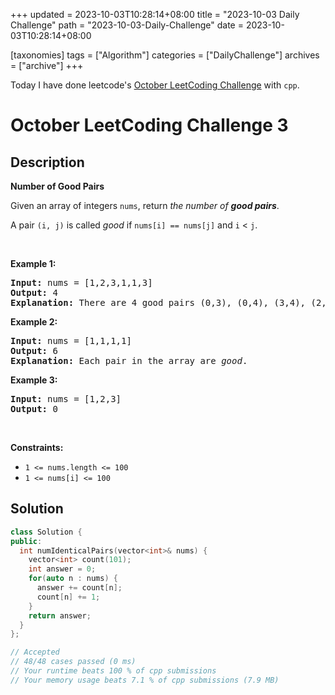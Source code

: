 +++
updated = 2023-10-03T10:28:14+08:00
title = "2023-10-03 Daily Challenge"
path = "2023-10-03-Daily-Challenge"
date = 2023-10-03T10:28:14+08:00

[taxonomies]
tags = ["Algorithm"]
categories = ["DailyChallenge"]
archives = ["archive"]
+++

Today I have done leetcode's [October LeetCoding Challenge](https://leetcode.com/problems/number-of-good-pairs/) with `cpp`.

<!-- more -->

# October LeetCoding Challenge 3

## Description

**Number of Good Pairs**

<p>Given an array of integers <code>nums</code>, return <em>the number of <strong>good pairs</strong></em>.</p>

<p>A pair <code>(i, j)</code> is called <em>good</em> if <code>nums[i] == nums[j]</code> and <code>i</code> &lt; <code>j</code>.</p>

<p>&nbsp;</p>
<p><strong class="example">Example 1:</strong></p>

<pre>
<strong>Input:</strong> nums = [1,2,3,1,1,3]
<strong>Output:</strong> 4
<strong>Explanation:</strong> There are 4 good pairs (0,3), (0,4), (3,4), (2,5) 0-indexed.
</pre>

<p><strong class="example">Example 2:</strong></p>

<pre>
<strong>Input:</strong> nums = [1,1,1,1]
<strong>Output:</strong> 6
<strong>Explanation:</strong> Each pair in the array are <em>good</em>.
</pre>

<p><strong class="example">Example 3:</strong></p>

<pre>
<strong>Input:</strong> nums = [1,2,3]
<strong>Output:</strong> 0
</pre>

<p>&nbsp;</p>
<p><strong>Constraints:</strong></p>

<ul>
	<li><code>1 &lt;= nums.length &lt;= 100</code></li>
	<li><code>1 &lt;= nums[i] &lt;= 100</code></li>
</ul>


## Solution

``` cpp
class Solution {
public:
  int numIdenticalPairs(vector<int>& nums) {
    vector<int> count(101);
    int answer = 0;
    for(auto n : nums) {
      answer += count[n];
      count[n] += 1;
    }
    return answer;
  }
};

// Accepted
// 48/48 cases passed (0 ms)
// Your runtime beats 100 % of cpp submissions
// Your memory usage beats 7.1 % of cpp submissions (7.9 MB)
```
